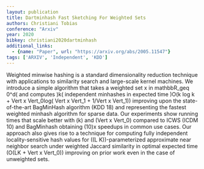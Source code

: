 ```yaml
---
layout: publication
title: Dartminhash Fast Sketching For Weighted Sets
authors: Christiani Tobias
conference: "Arxiv"
year: 2020
bibkey: christiani2020dartminhash
additional_links:
  - {name: "Paper", url: "https://arxiv.org/abs/2005.11547"}
tags: ['ARXIV', 'Independent', 'KDD']
---
```

Weighted minwise hashing is a standard dimensionality reduction technique with applications to similarity search and large-scale kernel machines. We introduce a simple algorithm that takes a weighted set x in mathbbR_geq 0^d( and computes )k( independent minhashes in expected time )O(k log k + Vert x Vert_0log( Vert x Vert_1 + 1/Vert x Vert_1)) improving upon the state-of-the-art BagMinHash algorithm (KDD 18) and representing the fastest weighted minhash algorithm for sparse data. Our experiments show running times that scale better with (k) and (Vert x Vert_0) compared to ICWS (ICDM 10) and BagMinhash obtaining (10)x speedups in common use cases. Our approach also gives rise to a technique for computing fully independent locality-sensitive hash values for ((L K))-parameterized approximate near neighbor search under weighted Jaccard similarity in optimal expected time (O(LK + Vert x Vert_0)) improving on prior work even in the case of unweighted sets.
